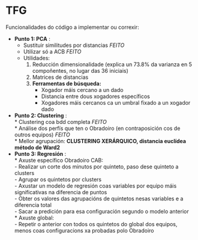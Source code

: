 # TFG

Funcionalidades do código a implementar ou correxir:
  - **Punto 1: PCA** : <br>
    * Sustituir similitudes por distancias *FEITO* <br>
    * Utilizar só a ACB *FEITO* <br>
    * Utilidades: <br>
      1. Reducción dimensionalidade (explica un 73.8% da varianza en 5 compoñentes, no lugar das 36 iniciais) <br>
      2. Matrices de distancias <br>
      3. **Ferramentas de búsqueda:** <br>
          - Xogador máis cercano a un dado <br>
          - Distancia entre dous xogadores específicos <br>
          - Xogadores máis cercanos ca un umbral fixado a un xogador dado 
  - **Punto 2: Clustering** : <br>
        * Clustering coa bdd completa *FEITO* <br>
        * Análise dos perfís que ten o Obradoiro (en contraposición cos de outros equipos) *FEITO* <br>
        * Mellor agrupación: **CLUSTERING XERÁRQUICO, distancia euclídea método de Ward2**
  - **Punto 3: Regresión** : <br>
        * Axuste específico Obradoiro CAB:<br>
          - Realizar un corte dos minutos por quinteto, paso dese quinteto a clusters <br>
          - Agrupar os quintetos por clusters <br>
          - Axustar un modelo de regresión coas variables por equipo máis significativas na diferencia de puntos <br>
          - Obter os valores das agrupacións de quintetos nesas variables e a diferencia total <br>
          - Sacar a predición para esa configuración segundo o modelo anterior <br>
        * Axuste global: <br>
          - Repetir o anterior con todos os quintetos do global dos equipos, menos coas configuracions xa probadas polo Obradoiro <br>
